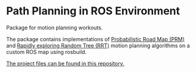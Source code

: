 Path Planning in ROS Environment
======================================

Package for motion planning workouts.

The package contains implementations of [Probabilistic Road Map (PRM)](http://www.isi.edu/robots/CS561/Lectures/Probabilisticpath.pdf) and [Rapidly exploring Random Tree (RRT)](http://en.wikipedia.org/wiki/Rapidly_exploring_random_tree) motion planning algorithms on a custom ROS map using rosbuild. 

[The project files can be found in this repository.](https://github.com/mertsalik/basic_ros_package)

